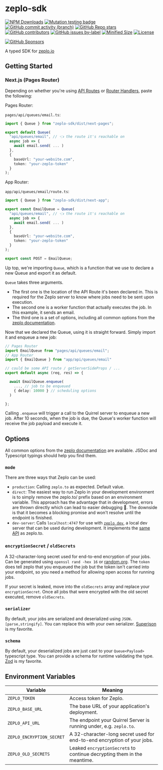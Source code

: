 # zeplo-sdk

[![NPM Downloads](https://img.shields.io/npm/dw/zeplo-sdk?style=flat&logo=npm)](https://www.npmjs.com/package/zeplo-sdk)
[![Mutation testing badge](https://img.shields.io/endpoint?logo=stryker&style=flat&url=https%3A%2F%2Fbadge-api.stryker-mutator.io%2Fgithub.com%2Fsaiichihashimoto%2Fzeplo-sdk%2Fmain)](https://dashboard.stryker-mutator.io/reports/github.com/saiichihashimoto/zeplo-sdk/main)
[![GitHub commit activity (branch)](https://img.shields.io/github/commit-activity/m/saiichihashimoto/zeplo-sdk?style=flat&logo=github)](https://github.com/saiichihashimoto/zeplo-sdk/pulls?q=is%3Apr+is%3Aclosed)
[![GitHub Repo stars](https://img.shields.io/github/stars/saiichihashimoto/zeplo-sdk?style=flat&logo=github)](https://github.com/saiichihashimoto/zeplo-sdk/stargazers)
[![GitHub contributors](https://img.shields.io/github/contributors/saiichihashimoto/zeplo-sdk?style=flat&logo=github)](https://github.com/saiichihashimoto/zeplo-sdk/graphs/contributors)
[![GitHub issues by-label](https://img.shields.io/github/issues/saiichihashimoto/zeplo-sdk/help%20wanted?style=flat&logo=github&color=007286)](https://github.com/saiichihashimoto/zeplo-sdk/labels/help%20wanted)
[![Minified Size](https://img.shields.io/bundlephobia/min/zeplo-sdk?style=flat)](https://www.npmjs.com/package/zeplo-sdk?activeTab=code)
[![License](https://img.shields.io/github/license/saiichihashimoto/zeplo-sdk?style=flat)](LICENSE)

[![GitHub Sponsors](https://img.shields.io/github/sponsors/saiichihashimoto?style=flat)](https://github.com/sponsors/saiichihashimoto)

A typed SDK for [zeplo.io](https://zeplo.io)

## Getting Started

### Next.js (Pages Router)

Depending on whether you're using [API Routes](https://nextjs.org/docs/api-routes/introduction) or [Router Handlers](https://nextjs.org/docs/app/building-your-application/routing/router-handlers), paste the following:

Pages Router:

`pages/api/queues/email.ts`:

```typescript
import { Queue } from "zeplo-sdk/dist/next-pages";

export default Queue(
  "api/queues/email", // 👈 the route it's reachable on
  async job => {
    await email.send( ... )
  },
  {
    baseUrl: "your-website.com",
    token: "your-zeplo-token"
  }
);
```

App Router:

`app/api/queues/email/route.ts`:

```typescript
import { Queue } from "zeplo-sdk/dist/next-app";

export const EmailQueue = Queue(
  "api/queues/email", // 👈 the route it's reachable on
  async job => {
    await email.send( ... )
  },
  {
    baseUrl: "your-website.com",
    token: "your-zeplo-token"
  }
);

export const POST = EmailQueue;
```

Up top, we're importing `Queue`, which is a function that we use to declare a new Queue and export it as default.

`Queue` takes three arguments.

- The first one is the location of the API Route it's been declared in. This is required for the Zeplo server to know where jobs need to be sent upon execution.
- The second one is a worker function that actually executes the job. In this example, it sends an email.
- The third one is a set of options, including all common options from the [zeplo documentation](https://zeplo.io/docs/queue/).

Now that we declared the Queue, using it is straight forward. Simply import it and enqueue a new job:

```typescript
// Pages Router
import EmailQueue from "pages/api/queues/email";
// App Router
import { EmailQueue } from "app/api/queues/email"

// could be some API route / getServerSideProps / ...
export default async (req, res) => {

  await EmailQueue.enqueue(
    ..., // job to be enqueued
    { delay: 10000 } // scheduling options
  )

};
```

Calling `.enqueue` will trigger a call to the Quirrel server to enqueue a new job. After 10 seconds, when the job is due, the Queue's worker function will receive the job payload and execute it.

## Options

All common options from the [zeplo documentation](https://zeplo.io/docs/queue/) are available. JSDoc and Typescript typings should help you find them.

### `mode`

There are three ways that Zeplo can be used:

- `production`: Calling `zeplo.to` as expected. Default value.
- `direct`: The easiest way to run Zeplo in your development environment is to simply remove the zeplo.to/ prefix based on an environment variable. This approach has the advantage that in development, errors are thrown directly which can lead to easier debugging 🙌. The downside is that it becomes a blocking promise and won't resolve until the endpoint is finished.
- `dev-server`: Calls `localhost:4747` for use with [`zeplo dev`](https://zeplo.io/docs/cli), a local dev server that can be used during development. It implements the [same API](https://zeplo.io/docs) as zeplo.to.

### `encryptionSecret` / `oldSecrets`

A 32-character-long secret used for end-to-end encryption of your jobs. Can be generated using `openssl rand -hex 16` or [random.org](https://www.random.org/strings/?num=2&len=16&digits=on&upperalpha=on&loweralpha=on&unique=on&format=html&rnd=new). The `token` does tell zeplo that you enqueued the job but the token isn't carried into your endpoint, so you need a method for allowing open access for running jobs.

If your secret is leaked, move into the `oldSecrets` array and replace your `encryptionSecret`. Once all jobs that were encrypted with the old secret executed, remove `oldSecrets`.

### `serializer`

By default, your jobs are serialized and deserialized using `JSON.[parse,stringify]`. You can replace this with your own serializer. [Superjson](https://www.npmjs.com/package/superjson) is my favorite.

### `schema`

By default, your deserialized jobs are just cast to your `Queue<Payload>` typescript type. You can provide a schema for runtime validating the type. [Zod](https://zod.dev/) is my favorite.

## Environment Variables

| Variable                  | Meaning                                                                 |
| ------------------------- | ----------------------------------------------------------------------- |
| `ZEPLO_TOKEN`             | Access token for Zeplo.                                                 |
| `ZEPLO_BASE_URL`          | The base URL of your application's deployment.                          |
| `ZEPLO_API_URL`           | The endpoint your Quirrel Server is running under, e.g. `zeplo.to`.     |
| `ZEPLO_ENCRYPTION_SECRET` | A 32-character-long secret used for end-to-end encryption of your jobs. |
| `ZEPLO_OLD_SECRETS`       | Leaked `encryptionSecret`s to continue decrypting them in the meantime. |
